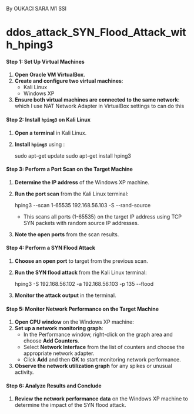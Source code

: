 By OUKACI SARA M1 SSI
# ddos_attack_SYN_Flood_Attack_with_hping3

#### Step 1: Set Up Virtual Machines
1. **Open Oracle VM VirtualBox**.
2. **Create and configure two virtual machines**:
   - Kali Linux
   - Windows XP
3. **Ensure both virtual machines are connected to the same network**:
   which I use NAT Network Adapter in VirtualBox settings to can do this

#### Step 2: Install `hping3` on Kali Linux
1. **Open a terminal** in Kali Linux.
2. **Install `hping3`**  using :

   sudo apt-get update
   sudo apt-get install hping3
 

#### Step 3: Perform a Port Scan on the Target Machine
1. **Determine the IP address** of the Windows XP machine.
2. **Run the port scan** from the Kali Linux terminal:
  
   hping3 --scan 1-65535 192.168.56.103 -S --rand-source
  
   - This scans all ports (1-65535) on the target IP address using TCP SYN packets with random source IP addresses.
3. **Note the open ports** from the scan results.

#### Step 4: Perform a SYN Flood Attack
1. **Choose an open port** to target from the previous scan.
2. **Run the SYN flood attack** from the Kali Linux terminal:
  
   hping3 -S 192.168.56.102 -a 192.168.56.103 -p 135 --flood

3. **Monitor the attack output** in the terminal.

#### Step 5: Monitor Network Performance on the Target Machine
1. **Open CPU window** on the Windows XP machine:
2. **Set up a network monitoring graph**:
   - In the Performance window, right-click on the graph area and choose **Add Counters**.
   - Select **Network Interface** from the list of counters and choose the appropriate network adapter.
   - Click **Add** and then **OK** to start monitoring network performance.
3. **Observe the network utilization graph** for any spikes or unusual activity.

#### Step 6: Analyze Results and Conclude
1. **Review the network performance data** on the Windows XP machine to determine the impact of the SYN flood attack.







